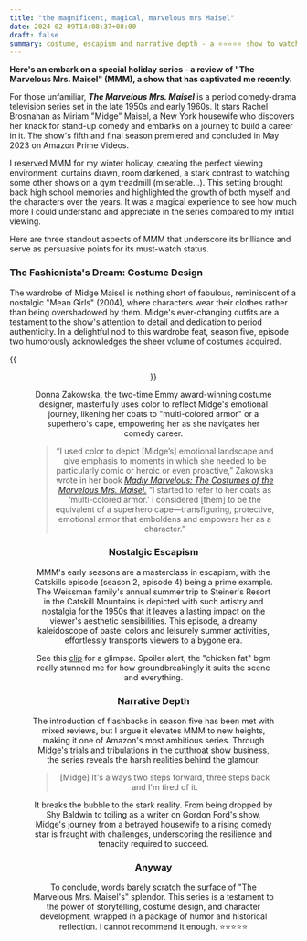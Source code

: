 ```yaml
---
title: "the magnificent, magical, marvelous mrs Maisel"
date: 2024-02-09T14:08:37+08:00
draft: false
summary: costume, escapism and narrative depth - a ⭐️⭐️⭐️⭐️⭐️ show to watch.
---
```


**Here's an embark on a special holiday series - a review of "The Marvelous Mrs. Maisel" (MMM), a show that has captivated me recently.**

For those unfamiliar, ***The Marvelous Mrs. Maisel*** is a period comedy-drama television series set in the late 1950s and early 1960s. It stars Rachel Brosnahan as Miriam "Midge" Maisel, a New York housewife who discovers her knack for stand-up comedy and embarks on a journey to build a career in it. The show's fifth and final season premiered and concluded in May 2023 on Amazon Prime Videos.

I reserved MMM for my winter holiday, creating the perfect viewing environment: curtains drawn, room darkened, a stark contrast to watching some other shows on a gym treadmill (miserable...). This setting brought back high school memories and highlighted the growth of both myself and the characters over the years. It was a magical experience to see how much more I could understand and appreciate in the series compared to my initial viewing.

Here are three standout aspects of MMM that underscore its brilliance and serve as persuasive points for its must-watch status.

### The Fashionista's Dream: Costume Design

The wardrobe of Midge Maisel is nothing short of fabulous, reminiscent of a nostalgic "Mean Girls" (2004), where characters wear their clothes rather than being overshadowed by them. Midge's ever-changing outfits are a testament to the show's attention to detail and dedication to period authenticity. In a delightful nod to this wardrobe feat, season five, episode two humorously acknowledges the sheer volume of costumes acquired.

{{<figure align="center" src="/tattooed_heart/sell_them_all.png" caption="S5E02. The then-famous Midge announced that she will auction all her clothes for charity, walking down a long isle to cutely addressing the maximalism of her wardrobe.">}}

Donna Zakowska, the two-time Emmy award-winning costume designer, masterfully uses color to reflect Midge's emotional journey, likening her coats to "multi-colored armor" or a superhero's cape, empowering her as she navigates her comedy career.

> “I used color to depict [Midge’s] emotional landscape and give emphasis to moments in which she needed to be particularly comic or heroic or even proactive,” Zakowska wrote in her book *[Madly Marvelous: The Costumes of the Marvelous Mrs. Maisel.](https://www.amazon.com/Madly-Marvelous-Costumes-Mrs-Maisel/dp/1419744410/ref=sr_1_1?keywords=madly+marvelous+the+costumes+of+the+marvelous+mrs.+maisel&qid=1642306580&sprefix=madly+marv%2Caps%2C224&sr=8-1)* “I started to refer to her coats as ‘multi-colored armor.' I considered [them] to be the equivalent of a superhero cape—transfiguring, protective, emotional armor that emboldens and empowers her as a character.”

### Nostalgic Escapism

MMM's early seasons are a masterclass in escapism, with the Catskills episode (season 2, episode 4) being a prime example. The Weissman family's annual summer trip to Steiner's Resort in the Catskill Mountains is depicted with such artistry and nostalgia for the 1950s that it leaves a lasting impact on the viewer's aesthetic sensibilities. This episode, a dreamy kaleidoscope of pastel colors and leisurely summer activities, effortlessly transports viewers to a bygone era.

See this [clip](https://youtu.be/WWG46NuUYz0?si=u62NjTy6RFdtWWco) for a glimpse. Spoiler alert, the "chicken fat" bgm really stunned me for how groundbreakingly it suits the scene and everything.

### Narrative Depth

The introduction of flashbacks in season five has been met with mixed reviews, but I argue it elevates MMM to new heights, making it one of Amazon's most ambitious series. Through Midge's trials and tribulations in the cutthroat show business, the series reveals the harsh realities behind the glamour.

> [Midge] It's always two steps forward, three steps back and I'm tired of it.

It breaks the bubble to the stark reality. From being dropped by Shy Baldwin to toiling as a writer on Gordon Ford's show, Midge's journey from a betrayed housewife to a rising comedy star is fraught with challenges, underscoring the resilience and tenacity required to succeed.

### Anyway

To conclude, words barely scratch the surface of "The Marvelous Mrs. Maisel's" splendor. This series is a testament to the power of storytelling, costume design, and character development, wrapped in a package of humor and historical reflection. I cannot recommend it enough. ⭐️⭐️⭐️⭐️⭐️
